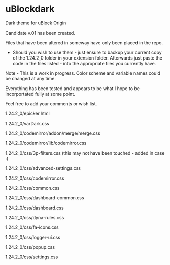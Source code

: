# uBlockdark
Dark theme for uBlock Origin

Candidate v.01 has been created.

Files that have been altered in someway have only been placed in the repo.
  * Should you wish to use them - just ensure to backup your current copy of the 
  1.24.2_0 folder in your extension folder.  Afterwards just paste the code in the   files listed - into the appropriate files you currently have.
  
Note - This is a work in progress. Color scheme and variable names could be changed at any time.   

Everything has been tested and appears to be what I hope to be incorportated fully at some point.

Feel free to add your comments or wish list.

1.24.2_0/epicker.html

1.24.2_0/varDark.css

1.24.2_0/codemirror/addon/merge/merge.css

1.24.2_0/codemirror/lib/codemirror.css

1.24.2_0/css/3p-filters.css (this may not have been touched - added in case :)

1.24.2_0/css/advanced-settings.css

1.24.2_0/css/codemirror.css

1.24.2_0/css/common.css

1.24.2_0/css/dashboard-common.css

1.24.2_0/css/dashboard.css

1.24.2_0/css/dyna-rules.css

1.24.2_0/css/fa-icons.css

1.24.2_0/css/logger-ui.css

1.24.2_0/css/popup.css

1.24.2_0/css/settings.css


